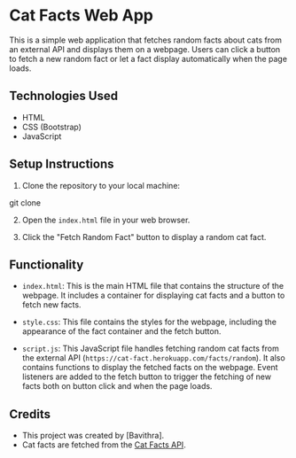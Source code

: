 # Cat Facts Web App

This is a simple web application that fetches random facts about cats from an external API and displays them on a webpage. Users can click a button to fetch a new random fact or let a fact display automatically when the page loads.

## Technologies Used
- HTML
- CSS (Bootstrap)
- JavaScript

## Setup Instructions
1. Clone the repository to your local machine:

git clone <repository-url>

2. Open the `index.html` file in your web browser.

3. Click the "Fetch Random Fact" button to display a random cat fact.

## Functionality

- `index.html`: This is the main HTML file that contains the structure of the webpage. It includes a container for displaying cat facts and a button to fetch new facts.

- `style.css`: This file contains the styles for the webpage, including the appearance of the fact container and the fetch button.

- `script.js`: This JavaScript file handles fetching random cat facts from the external API (`https://cat-fact.herokuapp.com/facts/random`). It also contains functions to display the fetched facts on the webpage. Event listeners are added to the fetch button to trigger the fetching of new facts both on button click and when the page loads.

## Credits
- This project was created by [Bavithra].
- Cat facts are fetched from the [Cat Facts API](https://cat-fact.herokuapp.com/).